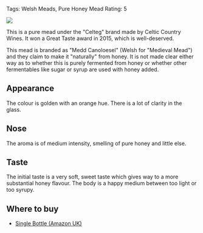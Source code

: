 Tags: Welsh Meads, Pure Honey Mead
Rating: 5

![](https://celticwines.co.uk/wp-content/uploads/2018/07/Wines03.jpg)

This is a pure mead under the "Celteg" brand made by
Celtic Country Wines. It won a Great Taste award in 2015, which is
well-deserved.

This mead is branded as "Medd Canoloesel" (Welsh for "Medieval Mead") and they claim to make it "naturally" from honey. It is not made clear either way as to whether this is purely fermented from honey or whether other fermentables like sugar or syrup are used with honey added.

## Appearance

The colour is golden with an orange hue. There is a lot of clarity in the glass.

## Nose

The aroma is of medium intensity, smelling of pure honey and little else.

## Taste

The initial taste is a very soft, sweet taste which gives way to a more substantial honey flavour. The body is a happy medium between too light or too syrupy.

## Where to buy

- [Single Bottle (Amazon UK)](https://amzn.to/3BUMzrc)
